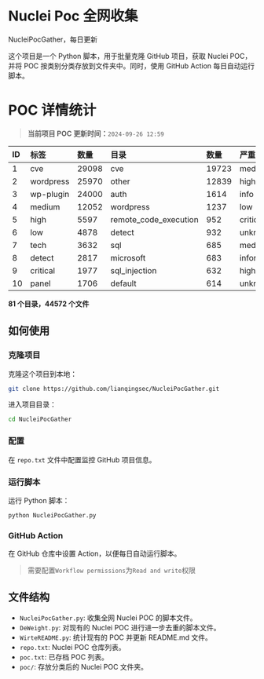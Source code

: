 # Nuclei Poc 全网收集
NucleiPocGather，每日更新

这个项目是一个 Python 脚本，用于批量克隆 GitHub 项目，获取 Nuclei POC，并将 POC 按类别分类存放到文件夹中。同时，使用 GitHub Action 每日自动运行脚本。
# POC 详情统计

> **当前项目 POC 更新时间：**`2024-09-26 12:59`

| ID | 标签      | 数量 | 目录       | 数量 | 严重性   | 数量 |
|:---| :-------- | :--- | :--------- | :--- | :------- | :--- |
| 1 | cve | 29098 | cve | 19723 | medium | 15546 |
| 2 | wordpress | 25970 | other | 12839 | high | 10606 |
| 3 | wp-plugin | 24000 | auth | 1614 | info | 8251 |
| 4 | medium | 12052 | wordpress | 1237 | low | 5933 |
| 5 | high | 5597 | remote_code_execution | 952 | critical | 4729 |
| 6 | low | 4878 | detect | 932 | unknown | 69 |
| 7 | tech | 3632 | sql | 685 | meduim | 5 |
| 8 | detect | 2817 | microsoft | 683 | informative | 4 |
| 9 | critical | 1977 | sql_injection | 632 | hight | 3 |
| 10 | panel | 1706 | default | 614 | unknnown | 1 |

**81 个目录，44572 个文件**
## 如何使用

### 克隆项目

克隆这个项目到本地：

```bash
git clone https://github.com/lianqingsec/NucleiPocGather.git
```

进入项目目录：

```bash
cd NucleiPocGather
```

### 配置

在 `repo.txt` 文件中配置监控 GitHub 项目信息。

### 运行脚本

运行 Python 脚本：

```bash
python NucleiPocGather.py
```

### GitHub Action

在 GitHub 仓库中设置 Action，以便每日自动运行脚本。

> 需要配置`Workflow permissions`为`Read and write`权限

## 文件结构

- `NucleiPocGather.py`: 收集全网 Nuclei POC 的脚本文件。
- `DeWeight.py`: 对现有的 Nuclei POC 进行进一步去重的脚本文件。
- `WirteREADME.py`: 统计现有的 POC 并更新 README.md 文件。
- `repo.txt`: Nuclei POC 仓库列表。
- `poc.txt`: 已存档 POC 列表。
- `poc/`: 存放分类后的 Nuclei POC 文件夹。

